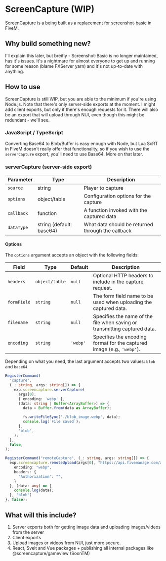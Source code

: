 # ScreenCapture (WIP)

ScreenCapture is a being built as a replacement for screenshot-basic in FiveM.

## Why build something new?

I'll explain this later, but breifly - Screenshot-Basic is no longer maintained, has it's issues. It's a nightmare for almost everyone to get up and running for some reason (blame FXServer yarn) and it's not up-to-date with anything.

## How to use

ScreenCapture is still WIP, but you are able to the minimum if you're using Node.js. Note that there's only server-side exports at the moment. I might add client exports, but only if there's enough requests for it. There will also be an export that will upload through NUI, even though this might be redundant - we'll see.

### JavaScript / TypeScript

Converting Base64 to Blob/Buffer is easy enough with Node, but Lua ScRT in FiveM doesn't really offer that functionality, so if you wish to use the `serverCapture` export, you'll need to use Base64. More on that later.

### serverCapture (server-side export)

| Parameter  | Type                     | Description                                       |
|------------|--------------------------|---------------------------------------------------|
| `source`   | string                   | Player to capture                                 |
| `options`  | object/table             | Configuration options for the capture             |
| `callback` | function                 | A function invoked with the captured data         |
| `dataType` | string (default: base64) | What data should be returned through the callback |

#### Options

The `options` argument accepts an object with the following fields:

| Field        | Type            | Default  | Description                                                              |
|--------------|-----------------|----------|--------------------------------------------------------------------------|
| `headers`    | `object/table`  | `null`   | Optional HTTP headers to include in the capture request.                 |
| `formField`  | `string`        | `null`   | The form field name to be used when uploading the captured data.         |
| `filename`   | `string`        | `null`   | Specifies the name of the file when saving or transmitting captured data.|
| `encoding`   | `string`        | `'webp'` | Specifies the encoding format for the captured image (e.g., `'webp'`).   |


Depending on what you need, the last argument accepts two values: `blob` and `base64`. 

```ts
RegisterCommand(
  'capture',
  (_: string, args: string[]) => {
    exp.screencapture.serverCapture(
      args[0],
      { encoding: 'webp' },
      (data: string | Buffer<ArrayBuffer>) => {
        data = Buffer.from(data as ArrayBuffer);

        fs.writeFileSync('./blob_image.webp', data);
        console.log(`File saved`);
      },
      'blob',
    );
  },
  false,
);
```

```ts
RegisterCommand("remoteCapture", (_: string, args: string[]) => {
  exp.screencapture.remoteUpload(args[0], "https://api.fivemanage.com/api/image", {
    encoding: "webp",
    headers: {
      "Authorization": "",
    }
  }, (data: any) => {
    console.log(data);
  }, "blob")
}, false);
```

## What will this include?
1. Server exports both for getting image data and uploading images/videos from the server
2. Client exports
3. Upload images or videos from NUI, just more secure.
4. React, Svelt and Vue packages + publishing all internal packages like @screencapture/gameview (SoonTM)
